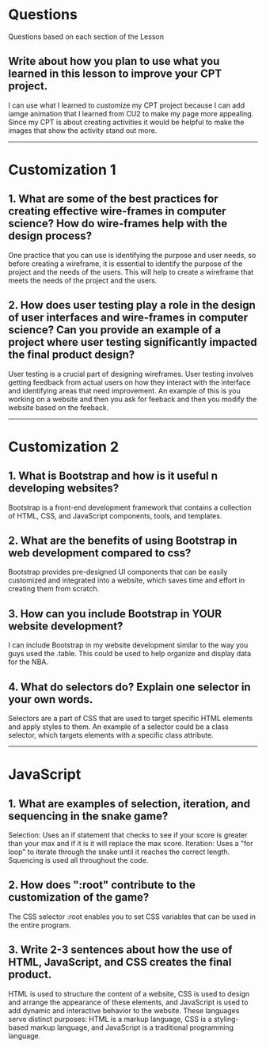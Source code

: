 <!--Start of Website Content-->
<html>
    <head>
    <link rel="stylesheet" href="questions.css">
    </head>
    <body>
<div class="index-header">
    <h1>Questions</h1>
    <p>Questions based on each section of the Lesson</p>
</div>

<!--Answer the QUESTIONS based on the lesson provided-->
<div>

<h2>Write about how you plan to use what you learned in this lesson to improve your CPT project.</h2>
I can use what I learned to customize my CPT project because I can add iamge animation that I learned from CU2 to make my page more appealing. Since my CPT is about creating activities it would be helpful to make the images that show the activity stand out more.

<hr>

<h1>Customization 1</h1>

<h2>1. What are some of the best practices for creating effective wire-frames in computer science? How do wire-frames help with the design process?</h2>
One practice that you can use is identifying the purpose and user needs, so before creating a wireframe, it is essential to identify the purpose of the project and the needs of the users. This will help to create a wireframe that meets the needs of the project and the users.

<h2>2. How does user testing play a role in the design of user interfaces and wire-frames in computer science? Can you provide an example of a project where user testing significantly impacted the final product design?</h2>
User testing is a crucial part of designing wireframes. User testing involves getting feedback from actual users on how they interact with the interface and identifying areas that need improvement. An example of this is you working on a website and then you ask for feeback and then you modify the website based on the feeback.

<hr>

<h1>Customization 2</h1>

<h2>1. What is Bootstrap and how is it useful n developing websites?</h2>
Bootstrap is a front-end development framework that contains a collection of HTML, CSS, and JavaScript components, tools, and templates.
<h2>2. What are the benefits of using Bootstrap in web development compared to css?</h2>
Bootstrap provides pre-designed UI components that can be easily customized and integrated into a website, which saves time and effort in creating them from scratch.
<h2>3. How can you include Bootstrap in YOUR website development?</h2>
I can include Bootstrap in my website development similar to the way you guys used the .table. This could be used to help organize and display data for the NBA.
<h2>4. What do selectors do? Explain one selector in your own words.</h2>
Selectors are a part of CSS that are used to target specific HTML elements and apply styles to them. An example of a selector could be a class selector, which targets elements with a specific class attribute.

<hr>

<h1>JavaScript</h1>

<h2>1. What are examples of selection, iteration, and sequencing in the snake game?</h2>
Selection: Uses an if statement that checks to see if your score is greater than your max and if it is it will replace the max score. Iteration: Uses a "for loop" to iterate through the snake until it reaches the correct length. Squencing is used all throughout the code.
<h2>2. How does ":root" contribute to the customization of the game?</h2>
The CSS selector :root enables you to set CSS variables that can be used in the entire program.
<h2>3. Write 2-3 sentences about how the use of HTML, JavaScript, and CSS creates the final product.</h2>
HTML is used to structure the content of a website, CSS is used to design and arrange the appearance of these elements, and JavaScript is used to add dynamic and interactive behavior to the website. These languages serve distinct purposes: HTML is a markup language, CSS is a styling-based markup language, and JavaScript is a traditional programming language.


</div>
</body>
